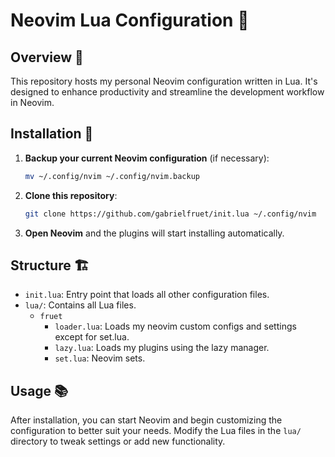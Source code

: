 # Neovim Lua Configuration 🌙

## Overview 📘
This repository hosts my personal Neovim configuration written in Lua. It's designed to enhance productivity and streamline the development workflow in Neovim.

## Installation 🚀
1. **Backup your current Neovim configuration** (if necessary):
   ```sh
   mv ~/.config/nvim ~/.config/nvim.backup
   ```
2. **Clone this repository**:
   ```sh
   git clone https://github.com/gabrielfruet/init.lua ~/.config/nvim
   ```
3. **Open Neovim** and the plugins will start installing automatically.

## Structure 🏗️
- `init.lua`: Entry point that loads all other configuration files.
- `lua/`: Contains all Lua files.
  - `fruet`
      - `loader.lua`: Loads my neovim custom configs and settings except for set.lua.
      - `lazy.lua`: Loads my plugins using the lazy manager.
      - `set.lua`: Neovim sets.

## Usage 📚
After installation, you can start Neovim and begin customizing the configuration to better suit your needs. Modify the Lua files in the `lua/` directory to tweak settings or add new functionality.

